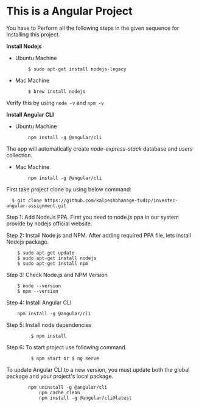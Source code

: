 # This is a Angular Project

You have to Perform all the following steps in the given sequence for Installing this project.

**Install Nodejs**
- Ubuntu Machine
```
        $ sudo apt-get install nodejs-legacy
```
- Mac Machine
```
        $ brew install nodejs
```
Verify this by using `node -v` and `npm -v`

**Install Angular CLI**
- Ubuntu Machine
```
        npm install -g @angular/cli
```
The app will automatically create *node-express-stack* database and *users* collection.

- Mac Machine
```
        npm install -g @angular/cli
```

First take project clone by using below command:

```
  $ git clone https://github.com/kalpeshbhanage-tudip/investec-angular-assignment.git
```

Step 1: Add NodeJs PPA. First you need to node.js ppa in our system provide by nodejs official website.

Step 2: Install Node.js and NPM. After adding required PPA file, lets install Nodejs package.
```
	$ sudo apt-get update
	$ sudo apt-get install nodejs
	$ sudo apt-get install npm
```

Step 3: Check Node.js and NPM Version
```
	$ node --version
	$ npm --version
```
Step 4: Install Angular CLI
```
	npm install -g @angular/cli
```
Step 5: Install node dependencies
```
         $ npm install
```
Step 6: To start project use following command.
```
         $ npm start or $ ng serve
```

To update Angular CLI to a new version, you must update both the global package and your project's local package.
```
	    npm uninstall -g @angular/cli
            npm cache clean
            npm install -g @angular/cli@latest
```
